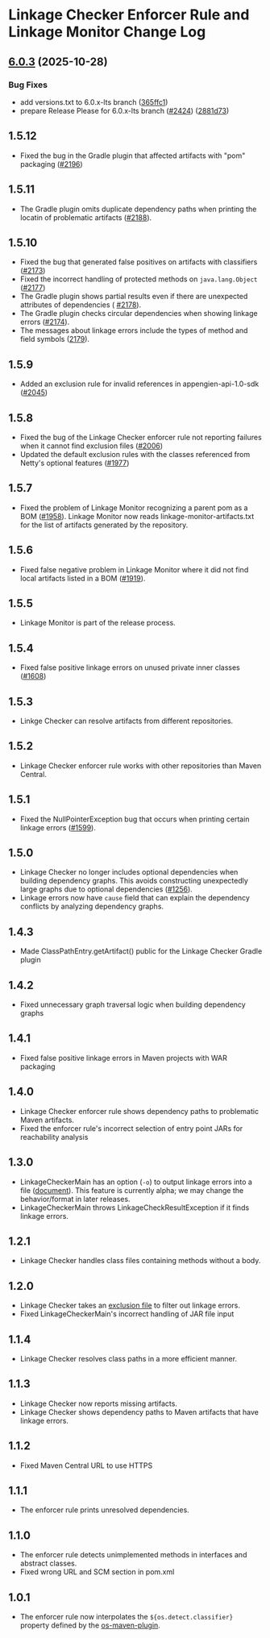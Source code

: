 # Linkage Checker Enforcer Rule and Linkage Monitor Change Log

## [6.0.3](https://github.com/GoogleCloudPlatform/cloud-opensource-java/compare/gcp-lts-bom-v6.0.2...gcp-lts-bom-v6.0.3) (2025-10-28)


### Bug Fixes

* add versions.txt to 6.0.x-lts branch ([365ffc1](https://github.com/GoogleCloudPlatform/cloud-opensource-java/commit/365ffc1c481c1e2aba2e9ed9775c877a240dc0fd))
* prepare Release Please for 6.0.x-lts branch ([#2424](https://github.com/GoogleCloudPlatform/cloud-opensource-java/issues/2424)) ([2881d73](https://github.com/GoogleCloudPlatform/cloud-opensource-java/commit/2881d736d7bef780c77c2fcb1ba712329b1baf73))

## 1.5.12
* Fixed the bug in the Gradle plugin that affected artifacts with "pom" packaging ([#2196](
  https://github.com/GoogleCloudPlatform/cloud-opensource-java/pull/2196))

## 1.5.11
* The Gradle plugin omits duplicate dependency paths when printing the locatin of problematic
  artifacts ([#2188](https://github.com/GoogleCloudPlatform/cloud-opensource-java/pull/2188)).

## 1.5.10
* Fixed the bug that generated false positives on artifacts with classifiers ([#2173](
  https://github.com/GoogleCloudPlatform/cloud-opensource-java/issues/2173))
* Fixed the incorrect handling of protected methods on `java.lang.Object` ([#2177](
  https://github.com/GoogleCloudPlatform/cloud-opensource-java/issues/2177))
* The Gradle plugin shows partial results even if there are unexpected attributes of dependencies (
  [#2178](https://github.com/GoogleCloudPlatform/cloud-opensource-java/pull/2178)).
* The Gradle plugin checks circular dependencies when showing linkage errors ([#2174](
  https://github.com/GoogleCloudPlatform/cloud-opensource-java/issues/2174)).
* The messages about linkage errors include the types of method and field symbols ([2179](
  https://github.com/GoogleCloudPlatform/cloud-opensource-java/issues/2179)).

## 1.5.9
* Added an exclusion rule for invalid references in appengien-api-1.0-sdk ([#2045](
  https://github.com/GoogleCloudPlatform/cloud-opensource-java/issues/2045))

## 1.5.8
* Fixed the bug of the Linkage Checker enforcer rule not reporting failures when it cannot find
  exclusion files ([#2006](
  https://github.com/GoogleCloudPlatform/cloud-opensource-java/issues/2006))
* Updated the default exclusion rules with the classes referenced from Netty's optional features
  ([#1977](https://github.com/GoogleCloudPlatform/cloud-opensource-java/issues/1977))

## 1.5.7
* Fixed the problem of Linkage Monitor recognizing a parent pom as a BOM ([#1958](
  https://github.com/GoogleCloudPlatform/cloud-opensource-java/issues/1958)).
  Linkage Monitor now reads linkage-monitor-artifacts.txt for the list of artifacts
  generated by the repository.

## 1.5.6
* Fixed false negative problem in Linkage Monitor where it did not find local
  artifacts listed in a BOM ([#1919](
  https://github.com/GoogleCloudPlatform/cloud-opensource-java/issues/1919)).

## 1.5.5
* Linkage Monitor is part of the release process.

## 1.5.4
* Fixed false positive linkage errors on unused private inner classes ([#1608](
  https://github.com/GoogleCloudPlatform/cloud-opensource-java/issues/1608))

## 1.5.3
* Linkge Checker can resolve artifacts from different repositories.

## 1.5.2
* Linkage Checker enforcer rule works with other repositories than Maven Central.

## 1.5.1
* Fixed the NullPointerException bug that occurs when printing certain linkage errors ([#1599](
  https://github.com/GoogleCloudPlatform/cloud-opensource-java/issues/1599)).

## 1.5.0
* Linkage Checker no longer includes optional dependencies when building dependency graphs.
  This avoids constructing unexpectedly large graphs due to optional dependencies ([#1256](
  https://github.com/GoogleCloudPlatform/cloud-opensource-java/issues/1256)).
* Linkage errors now have `cause` field that can explain the dependency conflicts by analyzing
  dependency graphs.

## 1.4.3
* Made ClassPathEntry.getArtifact() public for the Linkage Checker Gradle plugin

## 1.4.2
* Fixed unnecessary graph traversal logic when building dependency graphs

## 1.4.1
* Fixed false positive linkage errors in Maven projects with WAR packaging

## 1.4.0
* Linkage Checker enforcer rule shows dependency paths to problematic Maven artifacts.
* Fixed the enforcer rule's incorrect selection of entry point JARs for reachability analysis

## 1.3.0
* LinkageCheckerMain has an option (`-o`) to output linkage errors into a file ([document](
  https://github.com/GoogleCloudPlatform/cloud-opensource-java/wiki/LinkageCheckerMain#exclusion-files
  )). This feature is currently alpha; we may change the behavior/format in later releases.
* LinkageCheckerMain throws LinkageCheckResultException if it finds linkage errors.

## 1.2.1
* Linkage Checker handles class files containing methods without a body.

## 1.2.0
* Linkage Checker takes an [exclusion file](
https://github.com/GoogleCloudPlatform/cloud-opensource-java/wiki/Linkage-Checker-Exclusion-File)
  to filter out linkage errors.
* Fixed LinkageCheckerMain's incorrect handling of JAR file input

## 1.1.4
* Linkage Checker resolves class paths in a more efficient manner.

## 1.1.3
* Linkage Checker now reports missing artifacts.
* Linkage Checker shows dependency paths to Maven artifacts that have linkage errors.

## 1.1.2
* Fixed Maven Central URL to use HTTPS

## 1.1.1
* The enforcer rule prints unresolved dependencies.

## 1.1.0
* The enforcer rule detects unimplemented methods in interfaces and abstract classes.
* Fixed wrong URL and SCM section in pom.xml

## 1.0.1
* The enforcer rule now interpolates the `${os.detect.classifier}` property defined by the
  [os-maven-plugin](https://github.com/trustin/os-maven-plugin).
